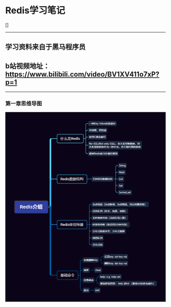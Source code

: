 # Redis学习笔记
[]
****
## 学习资料来自于黑马程序员
## b站视频地址：https://www.bilibili.com/video/BV1XV411o7xP?p=1

****
### 第一章思维导图
![Redis介绍](./img/Redis介绍.png)

